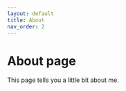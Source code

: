 ```yaml
---
layout: default
title: About
nav_order: 2
---
```

# About page

This page tells you a little bit about me.
